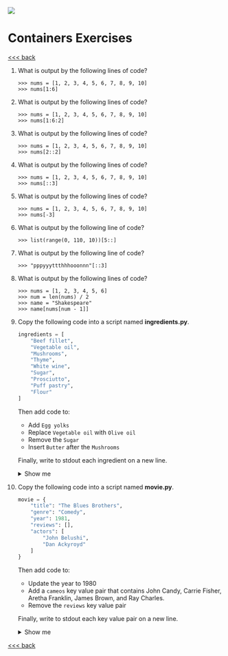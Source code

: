 <img src="https://github.com/stayahead-training/shared/blob/master/stayahead.png" />

# Containers Exercises

[<<< back](../README.md)

1. What is output by the following lines of code?

    ```
    >>> nums = [1, 2, 3, 4, 5, 6, 7, 8, 9, 10]
    >>> nums[1:6]
    ```

2. What is output by the following lines of code?

    ```
    >>> nums = [1, 2, 3, 4, 5, 6, 7, 8, 9, 10]
    >>> nums[1:6:2]
    ```

3. What is output by the following lines of code?

    ```
    >>> nums = [1, 2, 3, 4, 5, 6, 7, 8, 9, 10]
    >>> nums[2::2]
    ```

4. What is output by the following lines of code?

    ```
    >>> nums = [1, 2, 3, 4, 5, 6, 7, 8, 9, 10]
    >>> nums[::3]
    ```

5. What is output by the following lines of code?

    ```
    >>> nums = [1, 2, 3, 4, 5, 6, 7, 8, 9, 10]
    >>> nums[-3]
    ```

6. What is output by the following line of code?

    ```
    >>> list(range(0, 110, 10))[5::]
    ```

7. What is output by the following line of code?

    ```
    >>> "pppyyyttthhhooonnn"[::3]
    ```

8. What is output by the following lines of code?

    ```
    >>> nums = [1, 2, 3, 4, 5, 6]
    >>> num = len(nums) / 2
    >>> name = "Shakespeare"
    >>> name[nums[num - 1]]
    ```

9. Copy the following code into a script named <b>ingredients.py</b>.

    ```python
    ingredients = [
        "Beef fillet",
        "Vegetable oil",
        "Mushrooms",
        "Thyme",
        "White wine",
        "Sugar",
        "Prosciutto",
        "Puff pastry",
        "Flour"
    ]
    ```

    Then add code to:
    - Add `Egg yolks`
    - Replace `Vegetable oil` with `Olive oil`
    - Remove the `Sugar`
    - Insert `Butter` after the `Mushrooms`

    Finally, write to stdout each ingredient on a new line.<details>
    <summary>Show me</summary>

    ```python
    ingredients = [
        "Beef fillet",
        "Vegetable oil",
        "Mushrooms",
        "Thyme",
        "White wine",
        "Sugar",
        "Prosciutto",
        "Puff pastry",
        "Flour"
    ]

    ingredients.append("Egg yolks")
    ingredients[1] = "Olive oil"
    ingredients.remove("Sugar")
    ingredients.insert(3, "Butter")

    for ingredient in ingredients:
        print(ingredient)
    ```
</details>

10. Copy the following code into a script named <b>movie.py</b>.

    ```python
    movie = {
        "title": "The Blues Brothers",
        "genre": "Comedy",
        "year": 1981,
        "reviews": [],
        "actors": [
            "John Belushi",
            "Dan Ackyroyd"
        ]
    }
    ```

    Then add code to:
    - Update the year to 1980
    - Add a `cameos` key value pair that contains John Candy, Carrie Fisher, Aretha Franklin, James Brown, and Ray Charles.
    - Remove the `reviews` key value pair
    
    Finally, write to stdout each key value pair on a new line.<details>
    <summary>Show me</summary>

    ```python
    movie = {
        "title": "The Blues Brothers",
        "genre": "Comedy",
        "year": 1981,
        "reviews": [],
        "actors": [
            "John Belushi",
            "Dan Ackyroyd"
        ]
    }

    movie["year"] = 1980
    movie["cameos"] = [
        "John Candy", 
        "Carrie Fisher", 
        "Aretha Franklin", 
        "James Brown", 
        "Ray Charles"
    ]
    movie.pop("reviews")

    for key, value in movie.items():
        print(key, value)
    ```
</details>

[<<< back](../README.md)